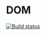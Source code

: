 # DOM

[![Build status](https://ci.appveyor.com/api/projects/status/pl8m6ahvlxyx0axd?svg=true)](https://ci.appveyor.com/project/SashaMikheytseva/ahj-dom1)
